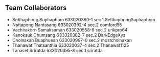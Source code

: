 ## Team Collaborators
- Setthaphong Suphaphom 633020380-1 sec.1   SetthaphongSuphaphom
- Nattapong Nantasang	633020392-4	sec.2	comford55
- Vachirakorn Samaksaman 633020558-6 sec.2  urikpro64
- Kanoksuk Chumsang 633020382-7 sec.2  DarkEdgeXyz
- Cholnakan Buaphuean   633020997-0 sec.2   mostcholnakan
- Thanawat Thatsanthia 633020037-4 sec.2    Thanawat1125
- Tanaset Sriratda 633020395-8  sec.1 sriratda
